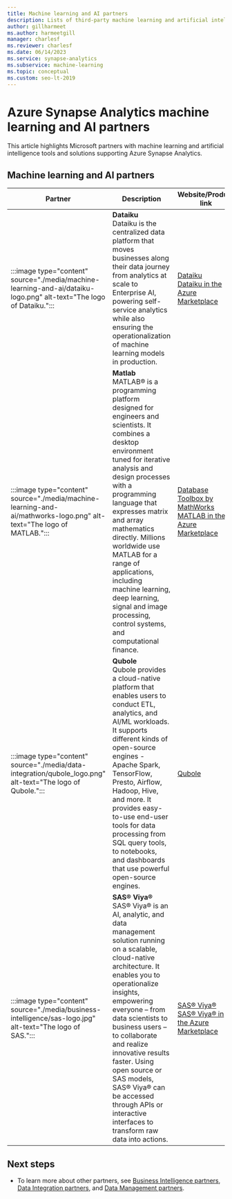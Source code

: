 ```yaml
---
title: Machine learning and AI partners
description: Lists of third-party machine learning and artificial intelligence partners with solutions that support Azure Synapse Analytics.
author: gillharmeet
ms.author: harmeetgill
manager: charlesf
ms.reviewer: charlesf
ms.date: 06/14/2023
ms.service: synapse-analytics
ms.subservice: machine-learning
ms.topic: conceptual
ms.custom: seo-lt-2019
---
```


# Azure Synapse Analytics machine learning and AI partners

This article highlights Microsoft partners with machine learning and artificial intelligence tools and solutions supporting Azure Synapse Analytics.

## Machine learning and AI partners
| Partner | Description | Website/Product link |
| ------- | ----------- | -------------------- |
| :::image type="content" source="./media/machine-learning-and-ai/dataiku-logo.png" alt-text="The logo of Dataiku."::: |**Dataiku**<br>Dataiku is the centralized data platform that moves businesses along their data journey from analytics at scale to Enterprise AI, powering self-service analytics while also ensuring the operationalization of machine learning models in production. |[Dataiku](https://www.dataiku.com/partners/microsoft/)<br> [Dataiku in the Azure Marketplace](https://azuremarketplace.microsoft.com/en-us/marketplace/apps?search=Dataiku&page=1)<br> |
| :::image type="content" source="./media/machine-learning-and-ai/mathworks-logo.png" alt-text="The logo of MATLAB."::: |**Matlab**<br>MATLAB&reg; is a programming platform designed for engineers and scientists. It combines a desktop environment tuned for iterative analysis and design processes with a programming language that expresses matrix and array mathematics directly. Millions worldwide use MATLAB for a range of applications, including machine learning, deep learning, signal and image processing, control systems, and computational finance. |[Database Toolbox by MathWorks](https://www.mathworks.com/products/database.html)<br> [MATLAB in the Azure Marketplace](https://azuremarketplace.microsoft.com/en-us/marketplace/apps/mathworks-inc.matlab-byol?tab=Overview)<br> |
| :::image type="content" source="./media/data-integration/qubole_logo.png" alt-text="The logo of Qubole."::: |**Qubole**<br>Qubole provides a cloud-native platform that enables users to conduct ETL, analytics, and AI/ML workloads. It supports different kinds of open-source engines - Apache Spark, TensorFlow, Presto, Airflow, Hadoop, Hive, and more. It provides easy-to-use end-user tools for data processing from SQL query tools, to notebooks, and dashboards that use powerful open-source engines.|[Qubole](https://www.qubole.com/company/partners/partners-microsoft-azure/) |
| :::image type="content" source="./media/business-intelligence/sas-logo.jpg" alt-text="The logo of SAS."::: |**SAS&reg; Viya&reg;**<br>SAS&reg; Viya&reg; is an AI, analytic, and data management solution running on a scalable, cloud-native architecture. It enables you to operationalize insights, empowering everyone – from data scientists to business users – to collaborate and realize innovative results faster. Using open source or SAS models, SAS&reg; Viya&reg; can be accessed through APIs or interactive interfaces to transform raw data into actions. |[SAS&reg; Viya&reg;](https://www.sas.com/microsoft)<br> [SAS&reg; Viya&reg; in the Azure Marketplace](https://azuremarketplace.microsoft.com/marketplace/apps/sas-institute-560503.sas-viya-saas?tab=Overview)<br> |

## Next steps

- To learn more about other partners, see [Business Intelligence partners](business-intelligence.md), [Data Integration partners](data-integration.md), and [Data Management partners](data-management.md).
